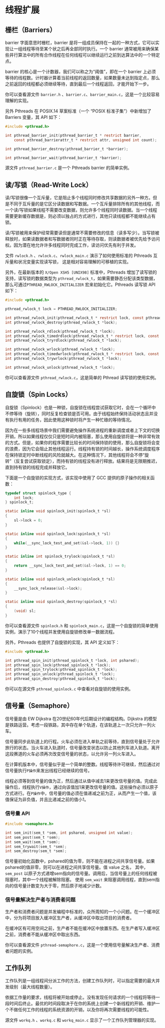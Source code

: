 # 线程扩展

## 栅栏（Barriers）

barrier 字面意思时栅栏，barrier 是将一组成员保持在一起的一种方式，它可以实现让一组线程等待至某个状之后再全部同时执行。一个 barrier 通常被用来确保某些井行算法中的所有合作线程在任何线程可以继续运行之前到达算法中的一个特定点。

barrier 的核心是一个计数器，我们可以称之为“阈值”，即在一个 barrier 上必须等待的线程数。计时器计算着当前线程的返回数量，如果数量未达到指定点，那么之前返回的线程都必须继续等待，直到最后一个线程返回，才能开始下一步。

你可以查看源文件 `barrier.h` 、`barrier.c`、`barrier_main.c`，这是一个比较容易理解的实现。

另外 Pthreads 在 POSIX.14 草案标准（一个 “POSIX 标准子集”）中新增加了 Barriers 变量，其 API 如下：

```c
#include <pthread.h>

int pthread_barrier_init(pthread_barrier_t * restrict barrier, 
    const pthread_barrierattr_t * restrict attr, unsigned int count);

int pthread_barrier_destroy(pthread_barrier_t *barrier);

int pthread_barrier_wait(pthread_barrier_t *barrier);
```

源文件 `pthread_barrier.c` 是一个 Pthreads barrier 的简单实例。

## 读/写锁（Read-Write Lock）

读/写锁很像一个互斥量，它是阻止多个线程同时修改共享数据的另外一种方。但是不同于互斥量的是它区分读数据和写数据。一个互斥量排除所有的其他线程，而一个读/写锁如果线程不需要改变数据，则允许多个线程同时读数据。当一个线程需要更新缓存数据是，则必须以独占的方式进行，其他只读线程都不能继续占有锁。

读/写锁被用来保护经常需要读但是通常不需要修改的信息（读多写少）。当写锁被释放时，如果读数据者和写数据者同时正在等待存取，则读数据者被优先给予访问权。因为潜在地允许许多线程同时完成工作，读访问优先有利于并发。

文件 `rwlock.h` 、`rwlock.c`、`rwlock_main.c` 演示了如何使用标准的 Pthreads 互斥量和状况变量实现读写锁， 这是相对容易理解的可移植的实现。

另外，在最新版本的 `X/Open XSH5 [UNIX98]` 标准中，Pthreads 增加了读写锁的支持，读写锁的数据类型为 `pthread_rwlock_t`，如果需要静态分配该类型数据，那么可通过`PTHREAD_RWLOCK_INITIALIZER` 宏来初始化它。Pthreads 读写锁 API 如下：

```c
#include <pthread.h>

pthread_rwlock_t lock = PTHREAD_RWLOCK_INITIALIZER;

int pthread_rwlock_init(pthread_rwlock_t * restrict lock, const pthread_rwlockattr_t * restrict attr);
int pthread_rwlock_destroy(pthread_rwlock_t *lock);

int pthread_rwlock_rdlock(pthread_rwlock_t *lock);
int pthread_rwlock_timedrdlock(pthread_rwlock_t * restrict lock, const struct timespec * restrict abstime);
int pthread_rwlock_tryrdlock(pthread_rwlock_t *lock);

int pthread_rwlock_wrlock(pthread_rwlock_t *lock);
int pthread_rwlock_timedwrlock(pthread_rwlock_t * restrict lock, const struct timespec * restrict abstime);
int pthread_rwlock_trywrlock(pthread_rwlock_t *lock);

int pthread_rwlock_unlock(pthread_rwlock_t *lock);
```

你可以查看源文件 `pthread_rwlock.c`，这是简单的 Pthread 读写锁的使用实例。

## 自旋锁（Spin Locks）

自旋锁（Spinlock）也是一种锁，自旋锁在线程尝试获取它时，会在一个循环中不停等待（旋转），同时反复检查锁是否可用。由于线程始终保持活动状态且并没有执行有用的任务，因此使用这种锁时将产生一种忙碌的等待情况。

因为在一些多线程场景中我们需要避免操作系统进程的重新调度或者上下文的切换开销，所以如果线程仅仅只是短时间内被阻塞，那么使用自旋锁将是一种非常有效的方式。但是，如果你的程序需要比较长的时间保持锁的使用，那么自旋锁将会变的浪费，因为它会阻止其他线程运行。线程持有锁的时间越长，操作系统调度程序在保持锁定时中断线程的风险就越大。在这种情况下，其他线程将会不停“旋转”（反复尝试获取锁定），而持有锁的线程没有进行释放。结果将是无限期推迟，直到持有锁的线程完成并释放它。

下面是一个自旋锁的实现方式，该实现中使用了 GCC 提供的原子操作的相关函数：

```c
typedef struct spinlock_type {
    int lock;
} spinlock_t;

static inline void spinlock_init(spinlock_t *sl)
{
    sl->lock = 0;
}

static inline void spinlock_lock(spinlock_t *sl)
{
    while(__sync_lock_test_and_set(&sl->lock, 1)) {}
}

static inline int spinlock_trylock(spinlock_t *sl)
{
    return __sync_lock_test_and_set(&sl->lock, 1) == 0;
}

static inline void spinlock_unlock(spinlock_t *sl)
{
    __sync_lock_release(&sl->lock);
}

static inline void spinlock_destroy(spinlock_t *sl)
{
    (void) sl;
}
```

你可以查看源文件 `spinlock.h` 和 `spinlock_main.c`，这是一个自旋锁的简单使用实例，演示了10个线程并发使用自旋锁修改单一数据流程。

另外，Pthreads 也提供了自旋锁的实现，其 API 定义如下：

```c
#include <pthread.h>

int pthread_spin_init(pthread_spinlock_t *lock, int pshared);
int pthread_spin_lock(pthread_spinlock_t *lock);
int pthread_spin_trylock(pthread_spinlock_t *lock);
int pthread_spin_unlock(pthread_spinlock_t *lock);
int pthread_spin_destroy(pthread_spinlock_t *lock);
```

你可以在源文件 `pthread_spinlock.c` 中查看对自旋锁的使用实例。

## 信号量（Semaphore）

信号量是由 EW Dijkstra 在20世纪60年代后期设计的编程结构。Dijkstra 的模型是铁路运营。考虑一段铁路，其中存在单个轨道，在该轨道上一次只允许一列火车。

信号量同步此轨道上的行程。火车必须在进入单轨之前等待，直到信号量处于允许旅行的状态。当火车进入轨道时，信号量改变状态以防止其他列车进入轨道。离开这段赛道的火车必须再次改变信号量的状态，以允许另一列火车进入。

在计算机版本中，信号量似乎是一个简单的整数。线程等待许可继续，然后通过对信号量执行`P操作`来发出线程已经继续的信号。

线程必须等到信号量的值为正，然后通过从值中减去1来更改信号量的值。完成此操作后，线程执行`V操作`，通过向该值加1来更改信号量的值。这些操作必须以原子方式进行。在`P操作`中，信号量的值必须在值递减之前为正，从而产生一个值，该值保证为非负值，并且比递减之前的值小1。

### 信号量 API

```c
#include <semaphore.h>

int sem_init(sem_t *sem, int pshared, unsigned int value);
int sem_post(sem_t *sem);
int sem_wait(sem_t *sem);
int sem_trywait(sem_t *sem);
int sem_destroy(sem_t *sem);
```

信号量初始化函数中，pshared的值为零，则不能在进程之间共享信号量。如果pshared的值非零，则可以在进程之间共享信号量。值 value 之名，
其中，`sem_post` 以原子方式递增sem指向的信号量。调用后，当信号量上的任何线程被阻塞时，其中一个线程被解除阻塞。
使用 `sem_wait` 来阻塞调用线程，直到sem指向的信号量计数变为大于零，然后原子地减少计数。

### 信号量解决生产者与消费者问题

生产者和消费者问题是并发编程中标准的，众所周知的一个小问题。在一个缓冲区中，分为将项目放入缓冲区生产者，从缓冲区中取出项目的消费者。

在缓冲区有可用空间之前，生产者不能在缓冲区中放置东西。在生产者写入缓冲区之前，消费者不能从缓冲区中取出东西。

你可以查看源文件 `pthread-semaphore.c`，这是一个使用信号量解决生产者、消费者问题的实例。

## 工作队列

工作队列是一组线程间分派工作的方法，创建工作队列时，可以指定需要的最大并发级别（最大线程数量）。

依据工作量的要求，线程将被开始或停止。没有发现任何请求的一个线程将等待一段时间后终止。最优的时间段取决于在你的系统上创建一个新线程的开销、维护一个不做任何工作的线程的系统资源的开销，以及你将再次需要线程的可能性。

源文件 `workq.h` 、`workq.c` 和 `workq_main.c` 显示了一个工作队列管理器的实现。